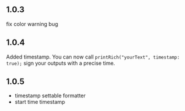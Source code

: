 ## 1.0.3
fix color warning bug

## 1.0.4
Added timestamp. You can now call `printRich("yourText", timestamp: true);` sign your outputs with
a precise time.

## 1.0.5
- timestamp settable formatter
- start time timestamp

